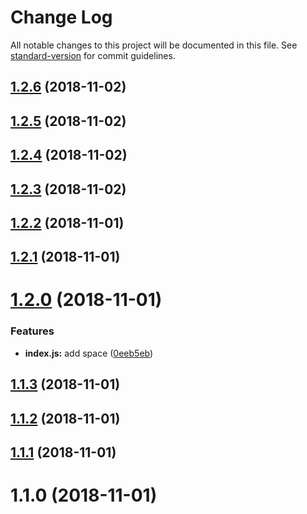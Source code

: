 # Change Log

All notable changes to this project will be documented in this file. See [standard-version](https://github.com/conventional-changelog/standard-version) for commit guidelines.

<a name="1.2.6"></a>
## [1.2.6](https://github.com/Antoniojesusv/tecmalaga-sl/compare/v1.2.5...v1.2.6) (2018-11-02)



<a name="1.2.5"></a>
## [1.2.5](https://github.com/Antoniojesusv/tecmalaga-sl/compare/v1.2.4...v1.2.5) (2018-11-02)



<a name="1.2.4"></a>
## [1.2.4](https://github.com/Antoniojesusv/tecmalaga-sl/compare/v1.2.3...v1.2.4) (2018-11-02)



<a name="1.2.3"></a>
## [1.2.3](https://github.com/Antoniojesusv/tecmalaga-sl/compare/v1.2.2...v1.2.3) (2018-11-02)



<a name="1.2.2"></a>
## [1.2.2](https://github.com/Antoniojesusv/tecmalaga-sl/compare/v1.2.1...v1.2.2) (2018-11-01)



<a name="1.2.1"></a>
## [1.2.1](https://github.com/Antoniojesusv/tecmalaga-sl/compare/v1.2.0...v1.2.1) (2018-11-01)



<a name="1.2.0"></a>
# [1.2.0](https://github.com/Antoniojesusv/tecmalaga-sl/compare/v1.1.3...v1.2.0) (2018-11-01)


### Features

* **index.js:** add space ([0eeb5eb](https://github.com/Antoniojesusv/tecmalaga-sl/commit/0eeb5eb))



<a name="1.1.3"></a>
## [1.1.3](https://github.com/Antoniojesusv/tecmalaga-sl/compare/v1.1.2...v1.1.3) (2018-11-01)



<a name="1.1.2"></a>
## [1.1.2](https://github.com/Antoniojesusv/tecmalaga-sl/compare/v1.1.1...v1.1.2) (2018-11-01)



<a name="1.1.1"></a>
## [1.1.1](https://github.com/Antoniojesusv/tecmalaga-sl/compare/v1.1.0...v1.1.1) (2018-11-01)



<a name="1.1.0"></a>
# 1.1.0 (2018-11-01)
